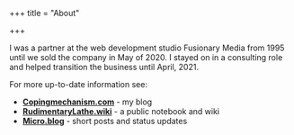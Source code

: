 +++
title = "About"

+++

I was a partner at the web development studio Fusionary Media from 1995 until we sold the company in May of 2020. I stayed on in a consulting role and helped transition the business until April, 2021. 

For more up-to-date information see:

* **[Copingmechanism.com](https://copingmechanism.com)** - my blog
* **[RudimentaryLathe.wiki](https://rudimentarylathe.wiki)** - a public notebook and wiki
* **[Micro.blog](https://jack.micro.blog)** - short posts and status updates

